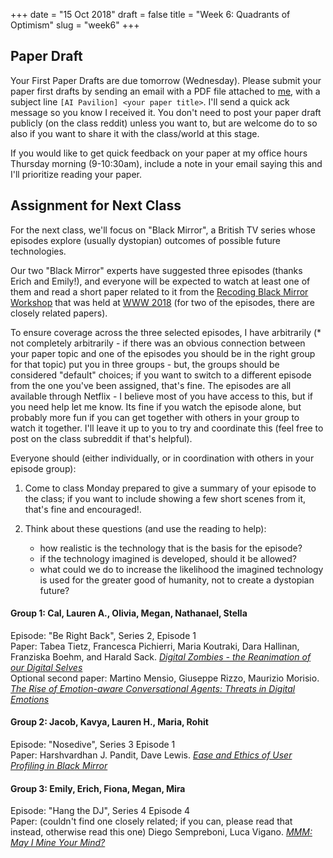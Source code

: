 +++
date = "15 Oct 2018"
draft = false
title = "Week 6: Quadrants of Optimism"
slug = "week6"
+++

## Paper Draft

Your First Paper Drafts are due tomorrow (Wednesday). Please submit your paper first drafts by sending an email with a PDF file attached to [me](evans@virginia.edu), with a subject line `[AI Pavilion] <your paper title>`. I'll send a quick ack message so you know I received it. You don't need to post your paper draft publicly (on the class reddit) unless you want to, but are welcome do to so also if you want
to share it with the class/world at this stage.

If you would like to get quick feedback on your paper at my office hours Thursday morning (9-10:30am), include a note in your email saying this and I'll prioritize reading your paper.

## Assignment for Next Class

For the next class, we'll focus on "Black Mirror", a British TV series
whose episodes explore (usually dystopian) outcomes of possible future
technologies.

Our two "Black Mirror" experts have suggested three episodes (thanks
Erich and Emily!), and everyone will be expected to watch at least one
of them and read a short paper related to it from the [Recoding Black
Mirror
Workshop](https://kmitd.github.io/recoding-black-mirror/rbm-2018.html)
that was held at [WWW 2018](https://www2018.thewebconf.org/) (for two
of the episodes, there are closely related papers).

To ensure coverage across the three selected episodes, I have
arbitrarily (* not completely arbitrarily - if there was an obvious
connection between your paper topic and one of the episodes you should
be in the right group for that topic) put you in three groups - but,
the groups should be considered "default" choices; if you want to
switch to a different episode from the one you've been assigned,
that's fine. The episodes are all available through Netflix - I
believe most of you have access to this, but if you need help let me
know. Its fine if you watch the episode alone, but probably more fun
if you can get together with others in your group to watch it
together. I'll leave it up to you to try and coordinate this (feel
free to post on the class subreddit if that's helpful).

Everyone should (either individually, or in coordination with others in your episode group):

1. Come to class Monday prepared to give a summary of your episode to the class; if you want to include showing a few short scenes from it, that's fine and encouraged!.

2. Think about these questions (and use the reading to help): 
   - how realistic is the technology that is the basis for the episode?
   - if the technology imagined is developed, should it be allowed?
   - what could we do to increase the likelihood the imagined technology is used for the greater good of humanity, not to create a dystopian future?

#### Group 1: Cal, Lauren A., Olivia, Megan, Nathanael, Stella

Episode: "Be Right Back", Series 2, Episode 1  
Paper: Tabea Tietz, Francesca Pichierri, Maria Koutraki, Dara Hallinan, Franziska Boehm, and Harald Sack. [_Digital Zombies - the Reanimation of our Digital Selves_](https://aipavilion.github.io/docs/berightback.pdf)  
Optional second paper: Martino Mensio, Giuseppe Rizzo, Maurizio Morisio. [_The Rise of Emotion-aware Conversational Agents: Threats in Digital Emotions_](https://aipavilion.github.io/docs/berightback2.pdf)

#### Group 2: Jacob, Kavya, Lauren H., Maria, Rohit
Episode: "Nosedive", Series 3 Episode 1  
Paper: Harshvardhan J. Pandit, Dave Lewis. [_Ease and Ethics of User Profiling in Black Mirror_](https://aipavilion.github.io/docs/nosedive.pdf)

#### Group 3: Emily, Erich, Fiona, Megan, Mira
Episode: "Hang the DJ", Series 4 Episode 4  
Paper: (couldn't find one closely related; if you can, please read that instead, otherwise read this one) Diego Sempreboni, Luca Vigano. [_MMM: May I Mine Your Mind?_](https://aipavilion.github.io/docs/mmm.pdf)


